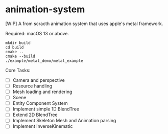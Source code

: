 # animation-system

[WIP] A from scracth animation system that uses apple's metal framework.

Required: macOS 13 or above.

```terminal
mkdir build
cd build
cmake ..
cmake --build
./example/metal_demo/metal_example
```

Core Tasks:

- [ ] Camera and perspective
- [ ] Resource handling
- [ ] Mesh loading and rendering
- [ ] Scene
- [ ] Entity Component System
- [ ] Implement simple 1D BlendTree
- [ ] Extend 2D BlendTree
- [ ] Implement Skeleton Mesh and Animation parsing
- [ ] Implement InverseKinematic
